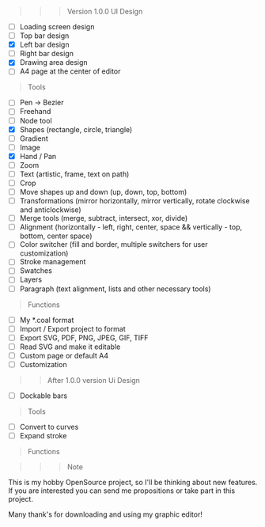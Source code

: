 >>> Version 1.0.0
> UI Design
- [ ] Loading screen design
- [ ] Top bar design
- [x] Left bar design
- [ ] Right bar design
- [x] Drawing area design
- [ ] A4 page at the center of editor

> Tools
- [ ] Pen -> Bezier
- [ ] Freehand
- [ ] Node tool
- [x] Shapes (rectangle, circle, triangle)
- [ ] Gradient
- [ ] Image
- [x] Hand / Pan
- [ ] Zoom
- [ ] Text (artistic, frame, text on path)
- [ ] Crop
- [ ] Move shapes up and down (up, down, top, bottom)
- [ ] Transformations (mirror horizontally, mirror vertically, rotate clockwise and anticlockwise)
- [ ] Merge tools (merge, subtract, intersect, xor, divide)
- [ ] Alignment (horizontally - left, right, center, space && vertically - top, bottom, center space)
- [ ] Color switcher (fill and border, multiple switchers for user customization)
- [ ] Stroke management
- [ ] Swatches
- [ ] Layers
- [ ] Paragraph (text alignment, lists and other necessary tools)

> Functions
- [ ] My *.coal format
- [ ] Import / Export project to format
- [ ] Export SVG, PDF, PNG, JPEG, GIF, TIFF
- [ ] Read SVG and make it editable
- [ ] Custom page or default A4
- [ ] Customization

>> After 1.0.0 version
> Ui Design
- [ ] Dockable bars

> Tools
- [ ] Convert to curves
- [ ] Expand stroke

> Functions

>>> Note

This is my hobby OpenSource project, so I'll be thinking about new features. If you are
interested you can send me propositions or take part in this project.

Many thank's for downloading and using my graphic editor!